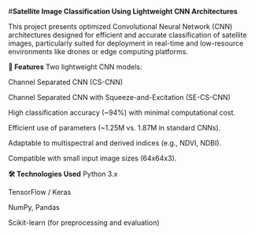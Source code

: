 #**Satellite Image Classification Using Lightweight CNN Architectures**

This project presents optimized Convolutional Neural Network (CNN) architectures designed for efficient and accurate classification of satellite images, particularly suited for deployment in real-time and low-resource environments like drones or edge computing platforms.

**🚀 Features**
Two lightweight CNN models:

Channel Separated CNN (CS-CNN)

Channel Separated CNN with Squeeze-and-Excitation (SE-CS-CNN)

High classification accuracy (~94%) with minimal computational cost.

Efficient use of parameters (~1.25M vs. 1.87M in standard CNNs).

Adaptable to multispectral and derived indices (e.g., NDVI, NDBI).

Compatible with small input image sizes (64x64x3).

**🛠 Technologies Used**
Python 3.x

TensorFlow / Keras

NumPy, Pandas


Scikit-learn (for preprocessing and evaluation)

